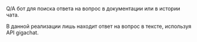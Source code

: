 Q/A бот для поиска ответа на вопрос в документации или в истории чата.

В данной реализации лишь находит ответ на вопрос в тексте, используя API gigachat.
